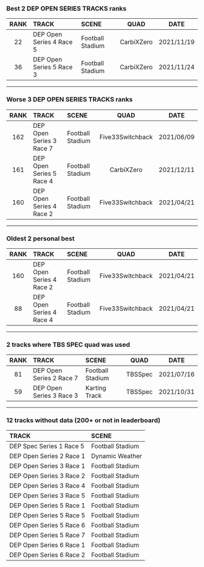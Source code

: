 ### Best 2 DEP OPEN SERIES TRACKS ranks
|RANK|TRACK|SCENE|QUAD|DATE|
|:---:|:---|:---|:---:|:---:|
|22|DEP Open Series 4 Race 5|Football Stadium|CarbiXZero|2021/11/19|
|36|DEP Open Series 5 Race 3|Football Stadium|CarbiXZero|2021/11/24|
---
### Worse 3 DEP OPEN SERIES TRACKS ranks
|RANK|TRACK|SCENE|QUAD|DATE|
|:---:|:---|:---|:---:|:---:|
|162|DEP Open Series 3 Race 7|Football Stadium|Five33Switchback|2021/06/09|
|161|DEP Open Series 5 Race 4|Football Stadium|CarbiXZero|2021/12/11|
|160|DEP Open Series 4 Race 2|Football Stadium|Five33Switchback|2021/04/21|
---
### Oldest 2 personal best
|RANK|TRACK|SCENE|QUAD|DATE|
|:---:|:---|:---|:---:|:---:|
|160|DEP Open Series 4 Race 2|Football Stadium|Five33Switchback|2021/04/21|
|88|DEP Open Series 4 Race 4|Football Stadium|Five33Switchback|2021/04/21|
---
### 2 tracks where TBS SPEC quad was used
|RANK|TRACK|SCENE|QUAD|DATE|
|:---:|:---|:---|:---:|:---:|
|81|DEP Open Series 2 Race 7|Football Stadium|TBSSpec|2021/07/16|
|59|DEP Open Series 3 Race 3|Karting Track|TBSSpec|2021/10/31|
---
### 12 tracks without data (200+ or not in leaderboard)
|TRACK|SCENE|
|:---|:---|
|DEP Spec Series 1 Race 5|Football Stadium|
|DEP Open Series 2 Race 1|Dynamic Weather|
|DEP Open Series 3 Race 1|Football Stadium|
|DEP Open Series 3 Race 2|Football Stadium|
|DEP Open Series 3 Race 4|Football Stadium|
|DEP Open Series 3 Race 5|Football Stadium|
|DEP Open Series 5 Race 1|Football Stadium|
|DEP Open Series 5 Race 5|Football Stadium|
|DEP Open Series 5 Race 6|Football Stadium|
|DEP Open Series 5 Race 7|Football Stadium|
|DEP Open Series 6 Race 1|Football Stadium|
|DEP Open Series 6 Race 2|Football Stadium|
